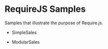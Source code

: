 # RequireJS Samples
Samples that illustrate the purpose of Require.js.

   * SimpleSales

   * ModularSales
